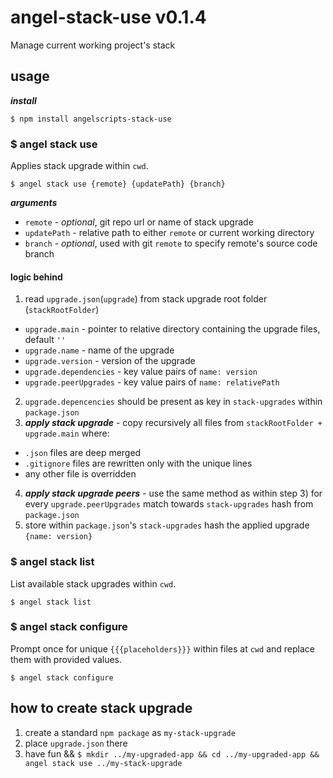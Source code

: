 # angel-stack-use v0.1.4

Manage current working project's stack

## usage

___install___

```
$ npm install angelscripts-stack-use
```

### $ angel stack use

Applies stack upgrade within `cwd`.

```
$ angel stack use {remote} {updatePath} {branch}
```

___arguments___

* `remote` - *optional*, git repo url or name of stack upgrade
* `updatePath` - relative path to either `remote` or current working directory
* `branch` - *optional*, used with git `remote` to specify remote's source code branch

#### logic behind

1. read `upgrade.json`(`upgrade`) from stack upgrade root folder (`stackRootFolder`)
  - `upgrade.main` - pointer to relative directory containing the upgrade files, default `''`
  - `upgrade.name` - name of the upgrade
  - `upgrade.version` - version of the upgrade
  - `upgrade.dependencies` - key value pairs of `name: version`
  - `upgrade.peerUpgrades` - key value pairs of `name: relativePath`
2. `upgrade.depencencies` should be present as key in `stack-upgrades` within `package.json`
3. ___apply stack upgrade___ - copy recursively all files from `stackRootFolder + upgrade.main` where:
  - `.json` files are deep merged
  - `.gitignore` files are rewritten only with the unique lines
  - any other file is overridden
4. ___apply stack upgrade peers___ - use the same method as within step 3) for every `upgrade.peerUpgrades` match towards `stack-upgrades` hash from `package.json`
5. store within `package.json`'s `stack-upgrades` hash the applied upgrade `{name: version}`

### $ angel stack list

List available stack upgrades within `cwd`.

```
$ angel stack list
```

### $ angel stack configure

Prompt once for unique `{{{placeholders}}}` within files at `cwd` and replace them with provided values.

```
$ angel stack configure
```

## how to create stack upgrade

1. create a standard `npm package` as `my-stack-upgrade`
2. place `upgrade.json` there
3. have fun && `$ mkdir ../my-upgraded-app && cd ../my-upgraded-app && angel stack use ../my-stack-upgrade`
